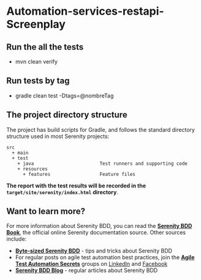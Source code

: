# Automation-services-restapi-Screenplay


## Run the all the tests
- mvn clean verify

## Run tests by tag
- gradle clean test -Dtags=@nombreTag

## The project directory structure
The project has build scripts for Gradle, and follows the standard directory structure used in most Serenity projects:
```Gherkin
src
  + main
  + test
    + java                        Test runners and supporting code
    + resources
      + features                  Feature files
```

**The report with the test results will be recorded in the `target/site/serenity/index.html` directory**.

## Want to learn more?
For more information about Serenity BDD, you can read the [**Serenity BDD Book**](https://serenity-bdd.github.io/docs/guide/user_guide_intro), the official online Serenity documentation source. Other sources include:
* **[Byte-sized Serenity BDD](https://www.youtube.com/channel/UCav6-dPEUiLbnu-rgpy7_bw/featured)** - tips and tricks about Serenity BDD
* For regular posts on agile test automation best practices, join the **[Agile Test Automation Secrets](https://www.linkedin.com/groups/8961597/)** groups on [LinkedIn](https://www.linkedin.com/groups/8961597/) and [Facebook](https://www.facebook.com/groups/agiletestautomation/)
* [**Serenity BDD Blog**](https://johnfergusonsmart.com/category/serenity-bdd/) - regular articles about Serenity BDD
